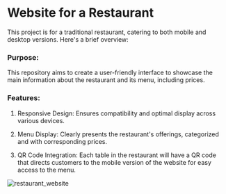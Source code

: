 # Website for a Restaurant

This project is for a traditional restaurant, catering to both mobile and desktop versions. Here's a brief overview:

### Purpose: 
This repository aims to create a user-friendly interface to showcase the main information about the restaurant and its menu, including prices.

### Features:
1. Responsive Design: Ensures compatibility and optimal display across various devices.

2. Menu Display: Clearly presents the restaurant's offerings, categorized and with corresponding prices.
   
3. QR Code Integration: Each table in the restaurant will have a QR code that directs customers to the mobile version of the website for easy access to the menu.

![restaurant_website](https://github.com/aang3la/restaurant-menu/assets/128414550/7c9cd1dc-353d-46c9-8d59-13c9e1709c15)

